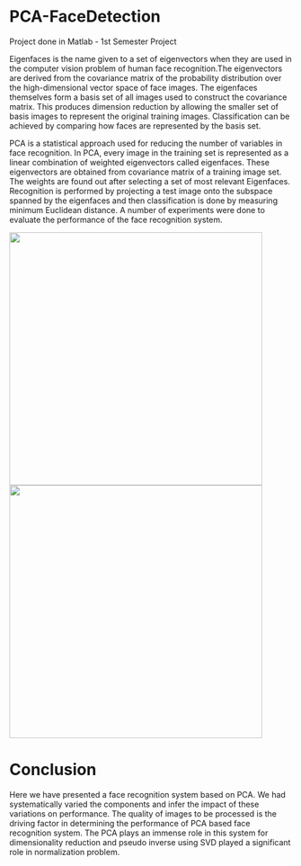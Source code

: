 # PCA-FaceDetection

Project done in Matlab - 1st Semester Project

Eigenfaces is the name given to a set of eigenvectors when they are used in the computer vision problem of human face recognition.The eigenvectors are derived from the covariance matrix of the probability distribution over the high-dimensional vector space of face images. The eigenfaces themselves form a basis set of all images used to construct the covariance matrix. This produces dimension reduction by allowing the smaller set of basis images to represent the original training images. Classification can be achieved by comparing how faces are represented by the basis set.

PCA is a statistical approach used for reducing the number of variables in face recognition. In PCA, every image in the training set is represented as a linear combination of weighted eigenvectors called eigenfaces. These eigenvectors are obtained from covariance matrix of a training image set. The weights are found out after selecting a set of most relevant Eigenfaces. Recognition is performed by projecting a test image onto the subspace spanned by the eigenfaces and then classification is done by measuring minimum Euclidean distance. A number of experiments were done to evaluate the performance of the face recognition system.

<img src="https://github.com/bigmb/PCA-FaceDetection/blob/master/facef.PNG" width="450">

<img src="https://github.com/bigmb/PCA-FaceDetection/blob/master/process.PNG" width="450">

# Conclusion

Here we have presented a face recognition system based on PCA. We had systematically varied the components and infer the impact of these variations on performance. The quality of images to be processed is the driving factor in determining the performance of PCA based face recognition system. The PCA plays an immense role in this system for dimensionality reduction and pseudo inverse using SVD played a significant role in normalization problem.
